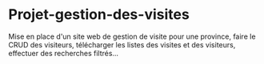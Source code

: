 # Projet-gestion-des-visites
Mise en place d'un site web de gestion de visite pour une province, faire le CRUD des visiteurs, télécharger les listes des visites et des visiteurs, effectuer des recherches filtrés...
